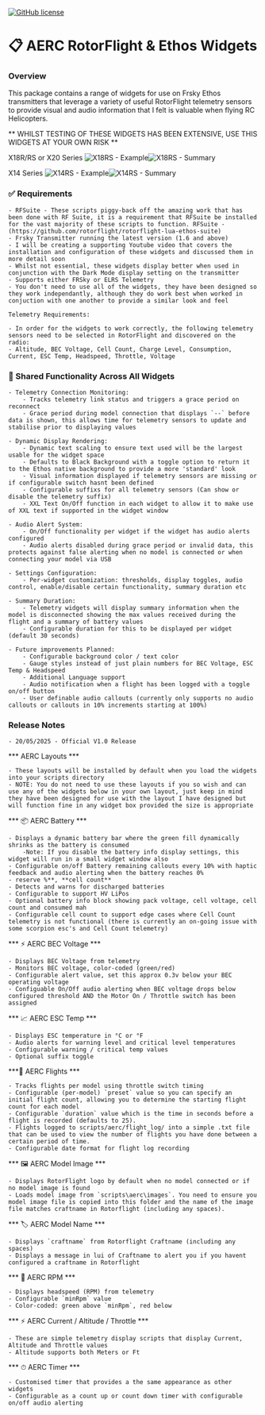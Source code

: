 [![GitHub license](https://img.shields.io/github/license/AERCHeli/AERC_RF_Widgets)](https://github.com/AERCHeli/AERC_RF_Widgets/LICENSE)

# 📋 AERC RotorFlight & Ethos Widgets

### Overview
This package contains a range of widgets for use on Frsky Ethos transmitters that leverage a variety of useful RotorFlight telemetry sensors to provide visual and audio information that I felt is valuable when flying RC Helicopters.

** WHILST TESTING OF THESE WIDGETS HAS BEEN EXTENSIVE, USE THIS WIDGETS AT YOUR OWN RISK **

X18R/RS or X20 Series
![X18RS - Example](https://github.com/user-attachments/assets/62abb8b1-3e1d-4fc6-ad1f-14c1cae40c4f)![X18RS - Summary](https://github.com/user-attachments/assets/a55ec7fe-c21d-4fce-9842-5b052603ddb5)

X14 Series
![X14RS - Example](https://github.com/user-attachments/assets/7a79ceea-11bb-4cc1-b2f6-3438c06e845c)![X14RS - Summary](https://github.com/user-attachments/assets/b9d72b2a-b0fa-47c1-971f-c5d75828380d)


### ✅ Requirements

 	- RFSuite - These scripts piggy-back off the amazing work that has been done with RF Suite, it is a requirement that RFSuite be installed for the vast majority of these scripts to function. RFSuite - (https://github.com/rotorflight/rotorflight-lua-ethos-suite)
	- Frsky Transmitter running the latest version (1.6 and above)
	- I will be creating a supporting Youtube video that covers the installation and configuration of these widgets and discussed them in more detail soon
	- Whilst not essential, these widgets display better when used in conjunction with the Dark Mode display setting on the transmitter
	- Supports either FRSky or ELRS Telemetry
 	- You don't need to use all of the widgets, they have been designed so they work independantly, although they do work best when worked in conjuction with one another to provide a similar look and feel

	Telemetry Requirements:

  	- In order for the widgets to work correctly, the following telemetry sensors need to be selected in RotorFlight and discovered on the radio:
  	- Altitude, BEC Voltage, Cell Count, Charge Level, Consumption, Current, ESC Temp, Headspeed, Throttle, Voltage

### 🔁 Shared Functionality Across All Widgets

	- Telemetry Connection Monitoring:
		- Tracks telemetry link status and triggers a grace period on reconnect
		- Grace period during model connection that displays `--` before data is shown, this allows time for telemetry sensors to update and stabilise prior to displaying values

	- Dynamic Display Rendering:
		- Dynamic text scaling to ensure text used will be the largest usable for the widget space
		- Defaults to Black Background with a toggle option to return it to the Ethos native background to provide a more 'standard' look
 		- Visual information displayed if telemetry sensors are missing or if configurable switch hasnt been defined
  		- Configurable suffixs for all telemetry sensors (Can show or disable the telemetry suffix)
   		- XXL Text On/Off function in each widget to allow it to make use of XXL text if supported in the widget window

	- Audio Alert System:
		- On/Off functionality per widget if the widget has audio alerts configured
		- Audio alerts disabled during grace period or invalid data, this protects against false alerting when no model is connected or when connecting your model via USB
  
	- Settings Configuration:
		- Per-widget customization: thresholds, display toggles, audio control, enable/disable certain functionality, summary duration etc

	- Summary Duration:
		- Telemetry widgets will display summary information when the model is disconnected showing the max values received during the flight and a summary of battery values
 		- Configurable duration for this to be displayed per widget (default 30 seconds)
  
	- Future improvements Planned: 
		- Configurable background color / text color
		- Gauge styles instead of just plain numbers for BEC Voltage, ESC Temp & Headspeed
		- Additional Language support
 		- Audio notification when a flight has been logged with a toggle on/off button
  		- User definable audio callouts (currently only supports no audio callouts or callouts in 10% increments starting at 100%)

### Release Notes

	- 20/05/2025 - Official V1.0 Release

*** AERC Layouts ***

	- These layouts will be installed by default when you load the widgets into your scripts directory
 	- NOTE: You do not need to use these layouts if you so wish and can use any of the widgets below in your own layout, just keep in mind they have been designed for use with the layout I have designed but will function fine in any widget box provided the size is appropriate


*** 📦 AERC Battery ***

	- Displays a dynamic battery bar where the green fill dynamically shrinks as the battery is consumed
		-Note: If you disable the battery info display settings, this widget will run in a small widget window also
	- Configurable on/off Battery remaining callouts every 10% with haptic feedback and audio alerting when the battery reaches 0%
 	- reserve %**, **cell count**
	- Detects and warns for discharged batteries
 	- Configurable to support HV LiPos
	- Optional battery info block showing pack voltage, cell voltage, cell count and consumed mah
 	- Configurable cell count to support edge cases where Cell Count telemetry is not functional (there is currently an on-going issue with some scorpion esc's and Cell Count telemetry)

*** ⚡ AERC BEC Voltage ***

	- Displays BEC Voltage from telemetry
 	- Monitors BEC voltage, color-coded (green/red)
 	- Configurable alert value, set this approx 0.3v below your BEC operating voltage
	- Configuable On/Off audio alerting when BEC voltage drops below configured threshold AND the Motor On / Throttle switch has been assigned

*** 📈 AERC ESC Temp ***

	- Displays ESC temperature in °C or °F 
	- Audio alerts for warning level and critical level temperatures
	- Configurable warning / critical temp values
  	- Optional suffix toggle

***🚁 AERC Flights ***

	- Tracks flights per model using throttle switch timing
	- Configurable (per-model) `preset` value so you can specify an initial flight count, allowing you to determine the starting flight count for each model
 	- Configurable `duration` value which is the time in seconds before a flight is recorded (defaults to 25).
  	- Flights logged to scripts/aerc/flight_log/ into a simple .txt file that can be used to view the number of flights you have done between a certain period of time.	
   	- Configurable date format for flight log recording

*** 🖼 AERC Model Image ***

	- Displays RotorFlight logo by default when no model connected or if no model image is found
 	- Loads model image from `scripts\aerc\images`. You need to ensure you model image file is copied into this folder and the name of the image file matches craftname in Rotorflight (including any spaces).
  
*** 🏷 AERC Model Name ***

	- Displays `craftname` from Rotorflight Craftname (including any spaces)
	- Displays a message in lui of Craftname to alert you if you havent configured a craftname in Rotorflight

*** 🔄 AERC RPM ***

	- Displays headspeed (RPM) from telemetry
 	- Configurable `minRpm` value
	- Color-coded: green above `minRpm`, red below

*** ⚡ AERC Current / Altitude / Throttle ***

 	- These are simple telemetry display scripts that display Current, Altitude and Throttle values
  	- Altitude supports both Meters or Ft

*** ⏱ AERC Timer ***

	- Customised timer that provides a the same appearance as other widgets
 	- Configurable as a count up or count down timer with configurable on/off audio alerting

